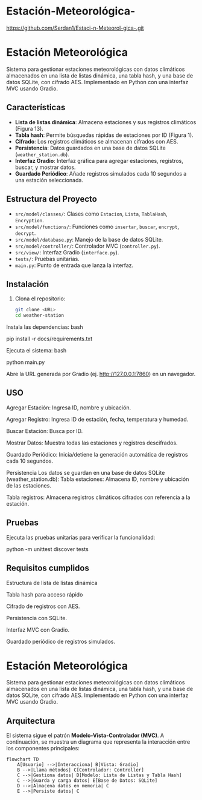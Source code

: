 # Estación-Meteorológica-

https://github.com/Serdan1/Estaci-n-Meteorol-gica-.git


# Estación Meteorológica

Sistema para gestionar estaciones meteorológicas con datos climáticos almacenados en una lista de listas dinámica, una tabla hash, y una base de datos SQLite, con cifrado AES. Implementado en Python con una interfaz MVC usando Gradio.

## Características
- **Lista de listas dinámica**: Almacena estaciones y sus registros climáticos (Figura 13).
- **Tabla hash**: Permite búsquedas rápidas de estaciones por ID (Figura 1).
- **Cifrado**: Los registros climáticos se almacenan cifrados con AES.
- **Persistencia**: Datos guardados en una base de datos SQLite (`weather_station.db`).
- **Interfaz Gradio**: Interfaz gráfica para agregar estaciones, registros, buscar, y mostrar datos.
- **Guardado Periódico**: Añade registros simulados cada 10 segundos a una estación seleccionada.

## Estructura del Proyecto
- `src/model/classes/`: Clases como `Estacion`, `Lista`, `TablaHash`, `Encryption`.
- `src/model/functions/`: Funciones como `insertar`, `buscar`, `encrypt`, `decrypt`.
- `src/model/database.py`: Manejo de la base de datos SQLite.
- `src/model/controller/`: Controlador MVC (`controller.py`).
- `src/view/`: Interfaz Gradio (`interface.py`).
- `tests/`: Pruebas unitarias.
- `main.py`: Punto de entrada que lanza la interfaz.

## Instalación
1. Clona el repositorio:
   ```bash
   git clone <URL>
   cd weather-station

Instala las dependencias:
bash

pip install -r docs/requirements.txt

Ejecuta el sistema:
bash

python main.py

Abre la URL generada por Gradio (ej. http://127.0.0.1:7860) en un navegador.



## USO
Agregar Estación: Ingresa ID, nombre y ubicación.

Agregar Registro: Ingresa ID de estación, fecha, temperatura y humedad.

Buscar Estación: Busca por ID.

Mostrar Datos: Muestra todas las estaciones y registros descifrados.

Guardado Periódico: Inicia/detiene la generación automática de registros cada 10 segundos.



Persistencia
Los datos se guardan en una base de datos SQLite (weather_station.db):
Tabla estaciones: Almacena ID, nombre y ubicación de las estaciones.

Tabla registros: Almacena registros climáticos cifrados con referencia a la estación.



## Pruebas
Ejecuta las pruebas unitarias para verificar la funcionalidad:

python -m unittest discover tests



## Requisitos cumplidos
Estructura de lista de listas dinámica

Tabla hash para acceso rápido 

Cifrado de registros con AES.

Persistencia con SQLite.

Interfaz MVC con Gradio.

Guardado periódico de registros simulados.


# Estación Meteorológica

Sistema para gestionar estaciones meteorológicas con datos climáticos almacenados en una lista de listas dinámica, una tabla hash, y una base de datos SQLite, con cifrado AES. Implementado en Python con una interfaz MVC usando Gradio.

## Arquitectura

El sistema sigue el patrón **Modelo-Vista-Controlador (MVC)**. A continuación, se muestra un diagrama que representa la interacción entre los componentes principales:

```mermaid
flowchart TD
    A[Usuario] -->|Interacciona| B[Vista: Gradio]
    B -->|Llama métodos| C[Controlador: Controller]
    C -->|Gestiona datos| D[Modelo: Lista de Listas y Tabla Hash]
    C -->|Guarda y carga datos| E[Base de Datos: SQLite]
    D -->|Almacena datos en memoria| C
    E -->|Persiste datos| C